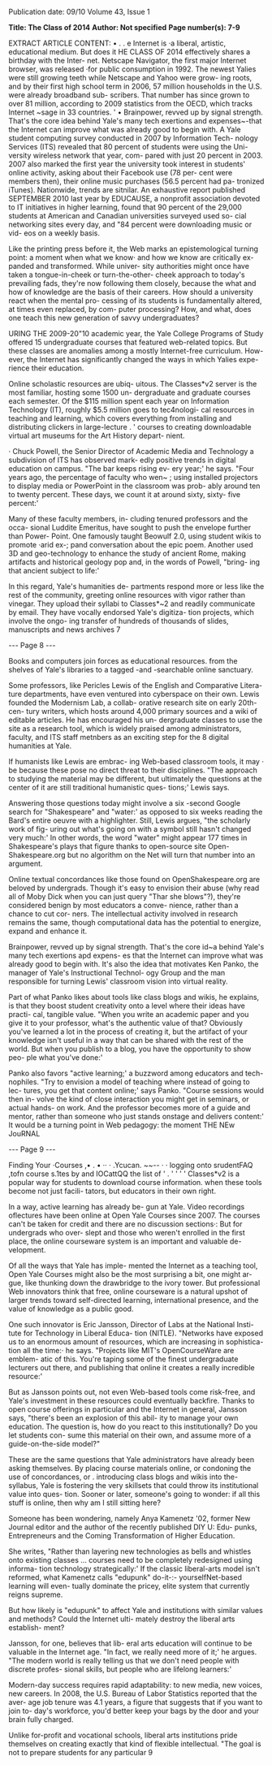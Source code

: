 Publication date: 09/10
Volume 43, Issue 1

**Title: The Class of 2014**
**Author: Not specified**
**Page number(s): 7-9**

EXTRACT ARTICLE CONTENT:
• 
. . 
e Internet is ·a liberal, artistic, educational medium. But does it 
HE CLASS 
OF 
2014 effectively 
shares a birthday with the Inter-
net. Netscape Navigator, the first 
major lnternet browser, was released 
·for public consumption in 1992. The 
newest Yalies were still growing teeth 
while Netscape and Yahoo were grow-
ing roots, and by their first high school 
term in 2006, 57 million households in 
the U.S. were already broadband sub-
scribers. That number has since grown 
to over 81 million, according to 2009 
statistics from the OECD, which tracks 
Internet ~sage in 33 countries. 
' • 
Brainpower, 
revved up 
by signal strength. That's 
the 
core 
idea 
behind 
Yale's many tech exertions 
and 
expenses~-that the 
Internet 
can 
improve 
what was already good to 
begin with. 
A Yale student computing survey 
conducted in 2007 by Information Tech-
nology Services (ITS) revealed that 80 
percent of students were using the Uni-
versity wireless network that year, com-
pared with just 20 percent in 2003. 2007 
also marked the first year the university 
took interest in students' online activity, 
asking about their Facebook use (78 per-
cent were members then), their online 
music purchases (56.5 percent had pa-
tronized iTunes). Nationwide, trends are 
sitnilar. An exhaustive report published 
SEPTEMBER 2010 
last year by EDUCAUSE, a nonprofit 
association devoted to IT initiatives in 
higher learning, found that 90 percent 
of the 29,000 students at American and 
Canadian universities surveyed used so-
cial networking sites every day, and "84 
percent were downloading music or vid-
eos on a weekly basis. 


Like the printing press before it, the 
Web marks an epistemological turning 
point: a moment when what we know· 
and how we know are critically ex-
panded and transformed. While univer-
sity authorities might once have taken 
a tongue-in-cheek or turn-the-other-
cheek approach to today's prevailing 
fads, they're now following them closely, 
because the what and how of knowledge 
are the basis of their careers. How should 
a university react when the mental pro-
cessing of its students is fundamentally 
altered, at times even replaced, by com-
puter processing? How, and what, does 
one teach this new generation of savvy 
undergraduates? 


URING THE 2009-20"10 academic 
year, the Yale College Programs of 
Study offered 15 undergraduate courses 
that featured web-related topics. 
But 
these classes are anomalies among a 
mostly Internet-free curriculum. How-
ever, the Internet has significantly 
changed the ways in which Yalies expe-
rience their education. 


Online scholastic resources are ubiq-
uitous. The Classes*v2 server is the 
most familiar, hosting some 1500 un-
dergraduate and graduate courses each 
semester. Of the $115 million spent each 
year on Information Technology (IT), 
roughly $5.5 million goes to tec4nologi-
cal resources in teaching and learning, 
which covers everything from installing 
and distributing clickers in large-lecture 
. 
' 
courses to creating downloadable virtual 
art museums for the Art History depart-
nient. 


· 
Chuck Powell, the Senior Director 
of Academic Media and Technology a 
subdivision of ITS has observed mark-
edly positive trends in digital education 
on campus. "The bar keeps rising ev-
ery year;' he says. "Four years ago, the 
percentage of faculty who wen~ ; using 
installed projectors to display media or 
PowerPoint in the classroom was prob-
ably around ten to twenty percent. These 
days, we count it at around sixty, sixty-
five percent:' 


Many of these faculty members, in-
cluding tenured professors and the occa-
sional Luddite Emeritus, have sought to 
push the envelope further than Power-
Point. One famously taught Beowulf 2.0, 
using student wikis to promote ·arid ex-; 
pand conversation about the epic poem. 
Another used 3D and geo-technology 
to enhance the study of ancient Rome, 
making artifacts and historical geology 
pop and, in the words of Powell, "bring-
ing that ancient subject to life:' 


In this regard, Yale's humanities de-
partments respond more or less like the 
rest of the community, greeting online 
resources with vigor rather than vinegar. 
They upload their syllabi to Classes*~2 
and readily communicate by email. They 
have vocally endorsed Yale's digitiza-
tion projects, which involve the ongo-
ing transfer of hundreds of thousands 
of slides, manuscripts and news archives 
7 


--- Page 8 ---

Books and computers join forces as educational resources. 
from the shelves of Yale's libraries to a 
tagged -and -searchable online sanctuary. 


Some professors, like Pericles Lewis 
of the English and Comparative Litera-
ture departments, have even ventured 
into cyberspace on their own. Lewis 
founded the Modernism Lab, a collab-
orative research site on early 20th-cen-
tury writers, which hosts around 4,000 
primary sources and a wiki of editable 
articles. He has encouraged his un-
dergraduate classes to use the site as a 
research tool, which is widely praised 
among administrators, faculty, and ITS 
staff metnbers as an exciting step for the 
8 
digital humanities at Yale. 


If humanists like Lewis are embrac-
ing Web-based classroom tools, it may 
· be because these pose no direct threat 
to their disciplines. "The approach to 
studying the material may be different, 
but ultimately the questions at the center 
of it are still traditional humanistic ques-
tions;' Lewis says. 


Answering those questions today 
might involve a six -second Google 
search for "Shakespeare" and "water:' as 
opposed to six weeks reading the Bard's 
entire oeuvre with a highlighter. Still, 
Lewis argues, "the scholarly work of fig-
uring out what's going on with a symbol 
still hasn't changed very much:' In other 
words, the word "water" might appear 
177 times in Shakespeare's plays that 
figure thanks to open-source site Open-
Shakespeare.org but no algorithm on 
the Net will turn that number into an 
argument. 


Online textual concordances like 
those found on OpenShakespeare.org 
are beloved by undergrads. Though it's 
easy to envision their abuse (why read all 
of Moby Dick when you can just query 
"Thar she blows"?), they're considered 
benign by most educators a conve-
nience, rather than a chance to cut cor-
ners. The intellectual activity involved 
in research remains the same, though 
computational data has the potential to 
energize, expand and enhance it. 


Brainpower, revved up by signal 
strength. That's the core id~a behind 
Yale's many tech exertions apd expens-
es 
that the Internet can improve what 
was already good to begin with. It's also 
the idea that motivates Ken Panko, the 
manager of Yale's Instructional Technol-
ogy Group and the man responsible for 
turning Lewis' classroom vision into 
virtual reality. 


Part of what Panko likes about tools 
like class blogs and wikis, he explains, is 
that they boost student creativity onto 
a level where their ideas have practi-
cal, tangible value. "When you write an 
academic paper and you give it to your 
professor, what's the authentic value of 
that? Obviously you've learned a lot in 
the process of creating it, but the artifact 
of your knowledge isn't useful in a way 
that can be shared with the rest of the 
world. But when you publish to a blog, 
you have the opportunity to show peo-
ple what you've done:' 


Panko also favors "active learning;' 
a buzzword among educators and tech-
nophiles. "Try to envision a model of 
teaching where instead of going to lec-
tures, you get that content online;' says 
Panko. "Course sessions would then in-
volve the kind of close interaction you 
might get in seminars, or actual hands-
on work. And the professor becomes 
more of a guide and mentor, rather than 
someone who just stands onstage and 
delivers content:' It would be a turning 
point in Web pedagogy: the moment 
THE NEw JouRNAL 


--- Page 9 ---

Finding Your 
·Courses 
,• 
. • 
·· · .Ycucan. 
~~--
· · logging onto 
srudentFAQ 
,tofn course s.1tes by 
and IOCattQQ the list of 
' . 
' ' ' ' 
Classes*v2 is a popular way for students to download course information. 
when these tools become not just facili-
tators, but educators in their own right. 


In a way, active learning has already be-
gun at Yale. Video recordings oflectures 
have been online at Open Yale Courses 
since 2007. The courses can't be taken 
for credit and there are no discussion 
sections·: But for undergrads who over-
slept and those who weren't enrolled in 
the first place, the online courseware 
system is an important and valuable de-
velopment. 


Of all the ways that Yale has imple-
mented the Internet as a teaching tool, 
Open Yale Courses might also be the 
most surprising a bit, one might ar-
gue, like thunking down the drawbridge 
to the ivory tower. But professional 
Web innovators think that free, online 
courseware is a natural upshot of larger 
trends toward self-directed learning, 
international presence, and the value of 
knowledge as a public good. 


One such innovator is Eric Jansson, 
Director of Labs at the National Insti-
tute for Technology in Liberal Educa-
tion (NITLE). "Networks have exposed 
us to an enormous amount of resources, 
which are increasing in sophistica-
tion all the time:· he says. "Projects like 
MIT's OpenCourseWare are emblem-
atic of this. You're taping some of the 
finest undergraduate lecturers out there, 
and publishing that online it creates a 
really incredible resource:' 


But as Jansson points out, not even 
Web-based tools come risk-free, and 
Yale's investment in these resources 
could eventually backfire. Thanks to 
open course offerings in particular and 
the Internet in general, Jansson says, 
"there's been an explosion of this abil-
ity to manage your own education. The 
question is, how do you react to this 
institutionally? Do you let students con-
sume this material on their own, and 
assume more of a guide-on-the-side 
model?" 


These are the same questions that 
Yale administrators have already been 
asking themselves. By placing course 
materials online, or condoning the use 
of concordances, or . introducing class 
blogs and wikis into the- syllabus, Yale 
is fostering the very skillsets that could 
throw its institutional value into ques-
tion. Sooner or later, someone's going 
to wonder: if all this stuff is online, then 
why am I still sitting here? 


Someone 
has 
been 
wondering, 
namely Anya Kamenetz '02, former 
New Journal editor and the author of 
the recently published DIY U: Edu-
punks, Entrepreneurs and the Coming 
Transformation of Higher Education. 


She writes, "Rather than layering new 
technologies as bells and whistles onto 
existing classes ... courses need to be 
completely redesigned using informa-
tion technology strategically:' If the 
classic liberal-arts model isn't reformed, 
what Kamenetz calls "edupunk" do-it-:-
yourselfNet-based learning will even-
tually dominate the pricey, elite system 
that currently reigns supreme. 


But how likely is "edupunk" to affect 
Yale and institutions with similar values 
and methods? Could the Internet ulti-
mately destroy the liberal arts establish-
ment? 


Jansson, for one, believes that lib-
eral arts education will continue to be 
valuable in the Internet age. "In fact, we 
really need more of it;' he argues. "The 
modern world is really telling us that we 
don't need people with discrete profes-
sional skills, but people who are lifelong 
learners:' 


Modern-day success requires rapid 
adaptability: to new media, new voices, 
new careers. In 2008, the U.S. Bureau of 
Labor Statistics reported that the aver-
age job tenure was 4.1 years, a figure 
that suggests that if you want to join to-
day's workforce, you'd better keep your 
bags by the door and your brain fully 
charged. 


Unlike for-profit and vocational 
schools, liberal arts institutions pride 
themselves on creating exactly that kind 
of flexible intellectual. "The goal is not 
to prepare students for any particular 
9